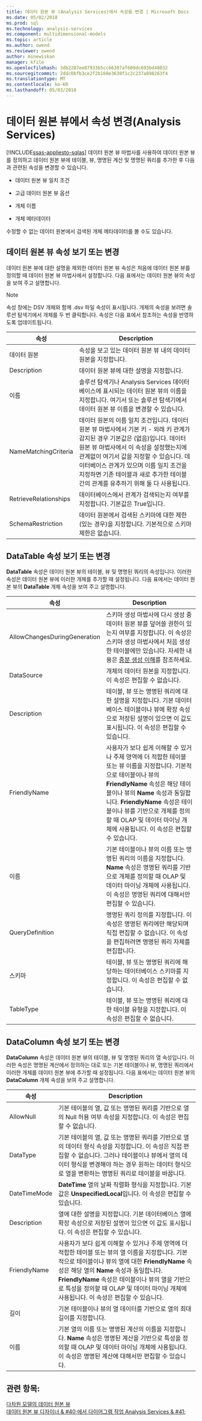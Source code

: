 ```yaml
---
title: 데이터 원본 뷰 (Analysis Services)에서 속성을 변경 | Microsoft Docs
ms.date: 05/02/2018
ms.prod: sql
ms.technology: analysis-services
ms.component: multidimensional-models
ms.topic: article
ms.author: owend
ms.reviewer: owend
author: minewiskan
manager: kfile
ms.openlocfilehash: 3db2207ee87933b5cc66307af609dc693bd48032
ms.sourcegitcommit: 2ddc0bfb3ce2f2b160e3638f1c2c237a898263f4
ms.translationtype: MT
ms.contentlocale: ko-KR
ms.lasthandoff: 05/03/2018
---
```

# <a name="change-properties-in-a-data-source-view-analysis-services"></a>데이터 원본 뷰에서 속성 변경(Analysis Services)
[!INCLUDE[ssas-appliesto-sqlas](../../includes/ssas-appliesto-sqlas.md)]
  데이터 원본 뷰 마법사를 사용하여 데이터 원본 뷰를 정의하고 데이터 원본 뷰에 테이블, 뷰, 명명된 계산 및 명명된 쿼리를 추가한 후 다음과 관련된 속성을 변경할 수 있습니다.  
  
-   데이터 원본 뷰 일치 조건  
  
-   고급 데이터 원본 뷰 옵션  
  
-   개체 이름  
  
-   개체 메타데이터  
  
 수정할 수 없는 데이터 원본에서 검색된 개체 메타데이터를 볼 수도 있습니다.  
  
## <a name="viewing-or-changing-data-source-view-properties"></a>데이터 원본 뷰 속성 보기 또는 변경  
 데이터 원본 뷰에 대한 설명을 제외한 데이터 원본 뷰 속성은 처음에 데이터 원본 뷰를 정의할 때 데이터 원본 뷰 마법사에서 설정합니다. 다음 표에서는 데이터 원본 뷰의 속성을 보여 주고 설명합니다.  
  
> [!NOTE]  
>  속성 창에는 DSV 개체와 함께 .dsv 파일 속성이 표시됩니다. 개체의 속성을 보려면 솔루션 탐색기에서 개체를 두 번 클릭합니다. 속성은 다음 표에서 참조하는 속성을 반영하도록 업데이트됩니다.  
  
|속성|Description|  
|--------------|-----------------|  
|데이터 원본|속성을 보고 있는 데이터 원본 뷰 내의 데이터 원본을 지정합니다.|  
|Description|데이터 원본 뷰에 대한 설명을 지정합니다.|  
|이름|솔루션 탐색기나 Analysis Services 데이터베이스에 표시되는 데이터 원본 뷰의 이름을 지정합니다. 여기서 또는 솔루션 탐색기에서 데이터 원본 뷰 이름을 변경할 수 있습니다.|  
|NameMatchingCriteria|데이터 원본의 이름 일치 조건입니다. 데이터 원본 뷰 마법사에서 기본 키 - 외래 키 관계가 감지된 경우 기본값은 (없음)입니다. 데이터 원본 뷰 마법사에서 이 속성을 설정했는지에 관계없이 여기서 값을 지정할 수 있습니다. 데이터베이스 관계가 있으며 이름 일치 조건을 지정하면 기존 테이블과 새로 추가한 테이블 간의 관계를 유추하기 위해 둘 다 사용됩니다.|  
|RetrieveRelationships|데이터베이스에서 관계가 검색되는지 여부를 지정합니다. 기본값은 True입니다.|  
|SchemaRestriction|데이터 원본에서 검색된 스키마에 대한 제한(있는 경우)을 지정합니다. 기본적으로 스키마 제한은 없습니다.|  
  
## <a name="viewing-or-changing-datatable-properties"></a>DataTable 속성 보기 또는 변경  
 **DataTable** 속성은 데이터 원본 뷰의 테이블, 뷰 및 명명된 쿼리의 속성입니다. 이러한 속성은 데이터 원본 뷰에 이러한 개체를 추가할 때 설정됩니다. 다음 표에서는 데이터 원본 뷰의 **DataTable** 개체 속성을 보여 주고 설명합니다.  
  
|속성|Description|  
|--------------|-----------------|  
|AllowChangesDuringGeneration|스키마 생성 마법사에 다시 생성 중 데이터 원본 뷰를 덮어쓸 권한이 있는지 여부를 지정합니다. 이 속성은 스키마 생성 마법사에서 처음 생성한 테이블에만 있습니다. 자세한 내용은 [증분 생성 이해](../../analysis-services/multidimensional-models/understanding-incremental-generation.md)를 참조하세요.|  
|DataSource|개체의 데이터 원본을 지정합니다. 이 속성은 편집할 수 없습니다.|  
|Description|테이블, 뷰 또는 명명된 쿼리에 대한 설명을 지정합니다. 기본 데이터베이스 테이블이나 뷰에 확장 속성으로 저장된 설명이 있으면 이 값도 표시됩니다. 이 속성은 편집할 수 있습니다.|  
|FriendlyName|사용자가 보다 쉽게 이해할 수 있거나 주제 영역에 더 적합한 테이블 또는 뷰 이름을 지정합니다. 기본적으로 테이블이나 뷰의 **FriendlyName** 속성은 해당 테이블이나 뷰의 **Name** 속성과 동일합니다. **FriendlyName** 속성은 테이블이나 뷰를 기반으로 개체를 정의할 때 OLAP 및 데이터 마이닝 개체에 사용됩니다. 이 속성은 편집할 수 있습니다.|  
|이름|기본 테이블이나 뷰의 이름 또는 명명된 쿼리의 이름을 지정합니다. **Name** 속성은 명명된 쿼리를 기반으로 개체를 정의할 때 OLAP 및 데이터 마이닝 개체에 사용됩니다. 이 속성은 명명된 쿼리에 대해서만 편집할 수 있습니다.|  
|QueryDefinition|명명된 쿼리 정의를 지정합니다. 이 속성은 명명된 쿼리에만 해당되며 직접 편집할 수 없습니다. 이 속성을 편집하려면 명명된 쿼리 자체를 편집합니다.|  
|스키마|테이블, 뷰 또는 명명된 쿼리에 해당하는 데이터베이스 스키마를 지정합니다. 이 속성은 편집할 수 없습니다.|  
|TableType|테이블, 뷰 또는 명명된 쿼리에 대한 테이블 유형을 지정합니다. 이 속성은 편집할 수 없습니다.|  
  
## <a name="viewing-or-changing-datacolumn-properties"></a>DataColumn 속성 보기 또는 변경  
 **DataColumn** 속성은 데이터 원본 뷰의 테이블, 뷰 및 명명된 쿼리의 열 속성입니다. 이러한 속성은 명명된 계산에서 정의하는 대로 또는 기본 테이블이나 뷰, 명명된 쿼리에서 이러한 개체를 데이터 원본 뷰에 추가할 때 설정됩니다. 다음 표에서는 데이터 원본 뷰의 **DataColumn** 개체 속성을 보여 주고 설명합니다.  
  
|속성|Description|  
|--------------|-----------------|  
|AllowNull|기본 테이블의 열, 값 또는 명명된 쿼리를 기반으로 열의 Null 허용 여부 속성을 지정합니다. 이 속성은 편집할 수 없습니다.|  
|DataType|기본 테이블의 열, 값 또는 명명된 쿼리를 기반으로 열의 데이터 형식 속성을 지정합니다. 이 속성은 직접 편집할 수 없습니다. 그러나 테이블이나 뷰에서 열의 데이터 형식을 변경해야 하는 경우 원하는 데이터 형식으로 열을 변환하는 명명된 쿼리로 테이블을 바꿉니다.|  
|DateTimeMode|**DateTime** 열의 날짜 직렬화 형식을 지정합니다. 기본값은 **UnspecifiedLocal**입니다. 이 속성은 편집할 수 있습니다.|  
|Description|열에 대한 설명을 지정합니다. 기본 데이터베이스 열에 확장 속성으로 저장된 설명이 있으면 이 값도 표시됩니다. 이 속성은 편집할 수 있습니다.|  
|FriendlyName|사용자가 보다 쉽게 이해할 수 있거나 주제 영역에 더 적합한 테이블 또는 뷰의 열 이름을 지정합니다. 기본적으로 테이블이나 뷰의 열에 대한 **FriendlyName** 속성은 해당 열의 **Name** 속성과 동일합니다. **FriendlyName** 속성은 테이블이나 뷰의 열을 기반으로 특성을 정의할 때 OLAP 및 데이터 마이닝 개체에 사용됩니다. 이 속성은 편집할 수 있습니다.|  
|길이|기본 테이블이나 뷰의 열 데이터를 기반으로 열의 최대 길이를 지정합니다.|  
|이름|기본 열의 이름 또는 명명된 계산의 이름을 지정합니다. **Name** 속성은 명명된 계산을 기반으로 특성을 정의할 때 OLAP 및 데이터 마이닝 개체에 사용됩니다. 이 속성은 명명된 계산에 대해서만 편집할 수 있습니다.|  
  
## <a name="see-also"></a>관련 항목:  
 [다차원 모델의 데이터 원본 뷰](../../analysis-services/multidimensional-models/data-source-views-in-multidimensional-models.md)   
 [데이터 원본 뷰 디자이너 & #40;에서 다이어그램 작업 Analysis Services & #41;](../../analysis-services/multidimensional-models/work-with-diagrams-in-data-source-view-designer-analysis-services.md)  
  
  
